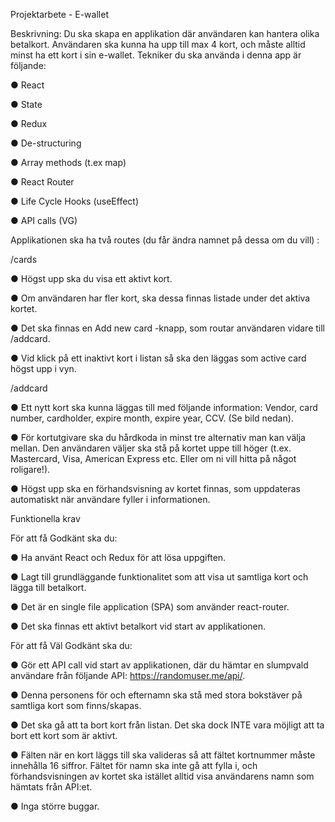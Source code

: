 Projektarbete - E-wallet

Beskrivning: Du ska skapa en applikation där användaren kan hantera olika betalkort. Användaren ska kunna ha upp till max 4 kort, och måste alltid minst ha ett kort i sin e-wallet. Tekniker du ska använda i denna app är följande:

●  React

●  State

●  Redux

●  De-structuring

●  Array methods (t.ex map)

●  React Router

●  Life Cycle Hooks (useEffect)

●  API calls (VG)

Applikationen ska ha två routes (du får ändra namnet på dessa om du vill) :


/cards

●  Högst upp ska du visa ett aktivt kort.

●  Om användaren har fler kort, ska dessa finnas listade under det aktiva kortet.

●  Det ska finnas en Add new card -knapp, som routar användaren vidare till /addcard.

●  Vid klick på ett inaktivt kort i listan så ska den läggas som active card högst upp i vyn.

/addcard

●  Ett nytt kort ska kunna läggas till med följande information: Vendor, card number, cardholder, expire month, expire year, CCV. (Se bild nedan).

●  För kortutgivare ska du hårdkoda in minst tre alternativ man kan välja mellan. Den användaren väljer ska stå på kortet uppe till höger (t.ex. Mastercard, Visa, American Express etc. Eller om ni vill hitta på något roligare!).

●  Högst upp ska en förhandsvisning av kortet finnas, som uppdateras automatiskt när användare fyller i informationen.

Funktionella krav

För att få Godkänt ska du:

●  Ha använt React och Redux för att lösa uppgiften.

●  Lagt till grundläggande funktionalitet som att visa ut samtliga kort och lägga till betalkort.

●  Det är en single file application (SPA) som använder react-router.

●  Det ska finnas ett aktivt betalkort vid start av applikationen.

För att få Väl Godkänt ska du:

●  Gör ett API call vid start av applikationen, där du hämtar en slumpvald användare från följande API: https://randomuser.me/api/.

●  Denna personens för och efternamn ska stå med stora bokstäver på samtliga kort som finns/skapas.

●  Det ska gå att ta bort kort från listan. Det ska dock INTE vara möjligt att ta bort ett kort som är aktivt.

●  Fälten när en kort läggs till ska valideras så att fältet kortnummer måste innehålla 16 siffror. Fältet för namn ska inte gå att fylla i, och förhandsvisningen av kortet ska istället alltid visa användarens namn som hämtats från API:et.

●  Inga större buggar.